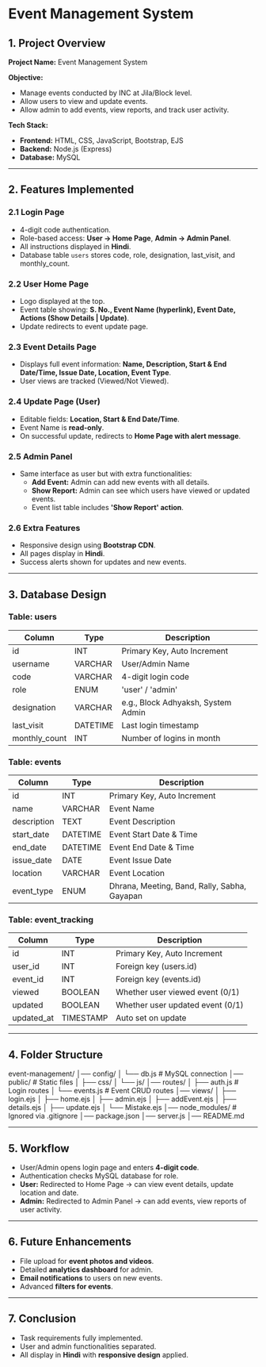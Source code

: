 # Event Management System 

## 1. Project Overview
**Project Name:** Event Management System  

**Objective:**  
- Manage events conducted by INC at Jila/Block level.  
- Allow users to view and update events.  
- Allow admin to add events, view reports, and track user activity.  

**Tech Stack:**  
- **Frontend:** HTML, CSS, JavaScript, Bootstrap, EJS  
- **Backend:** Node.js (Express)  
- **Database:** MySQL  

---

## 2. Features Implemented

### 2.1 Login Page
- 4-digit code authentication.  
- Role-based access: **User → Home Page**, **Admin → Admin Panel**.  
- All instructions displayed in **Hindi**.  
- Database table `users` stores code, role, designation, last_visit, and monthly_count.  

### 2.2 User Home Page
- Logo displayed at the top.  
- Event table showing: **S. No., Event Name (hyperlink), Event Date, Actions (Show Details | Update)**.  
- Update redirects to event update page.  

### 2.3 Event Details Page
- Displays full event information: **Name, Description, Start & End Date/Time, Issue Date, Location, Event Type**.  
- User views are tracked (Viewed/Not Viewed).  

### 2.4 Update Page (User)
- Editable fields: **Location, Start & End Date/Time**.  
- Event Name is **read-only**.  
- On successful update, redirects to **Home Page with alert message**.  

### 2.5 Admin Panel
- Same interface as user but with extra functionalities:  
  - **Add Event:** Admin can add new events with all details.  
  - **Show Report:** Admin can see which users have viewed or updated events.  
  - Event list table includes **'Show Report' action**.  

### 2.6 Extra Features
- Responsive design using **Bootstrap CDN**.  
- All pages display in **Hindi**.  
- Success alerts shown for updates and new events.  

---

## 3. Database Design

### Table: users
| Column       | Type     | Description                           |
|--------------|----------|---------------------------------------|
| id           | INT      | Primary Key, Auto Increment           |
| username     | VARCHAR  | User/Admin Name                       |
| code         | VARCHAR  | 4-digit login code                    |
| role         | ENUM     | 'user' / 'admin'                      |
| designation  | VARCHAR  | e.g., Block Adhyaksh, System Admin    |
| last_visit   | DATETIME | Last login timestamp                  |
| monthly_count| INT      | Number of logins in month             |

### Table: events
| Column     | Type     | Description                |
|------------|----------|----------------------------|
| id         | INT      | Primary Key, Auto Increment|
| name       | VARCHAR  | Event Name                 |
| description| TEXT     | Event Description          |
| start_date | DATETIME | Event Start Date & Time    |
| end_date   | DATETIME | Event End Date & Time      |
| issue_date | DATE     | Event Issue Date           |
| location   | VARCHAR  | Event Location             |
| event_type | ENUM     | Dhrana, Meeting, Band, Rally, Sabha, Gayapan |

### Table: event_tracking
| Column     | Type      | Description                        |
|------------|-----------|------------------------------------|
| id         | INT       | Primary Key, Auto Increment        |
| user_id    | INT       | Foreign key (users.id)             |
| event_id   | INT       | Foreign key (events.id)            |
| viewed     | BOOLEAN   | Whether user viewed event (0/1)    |
| updated    | BOOLEAN   | Whether user updated event (0/1)   |
| updated_at | TIMESTAMP | Auto set on update                 |

---

## 4. Folder Structure
event-management/
│── config/
│   └── db.js              # MySQL connection
│── public/                # Static files
│   ├── css/
│   └── js/
│── routes/
│   ├── auth.js            # Login routes
│   └── events.js          # Event CRUD routes
│── views/
│   ├── login.ejs
│   ├── home.ejs
│   ├── admin.ejs
│   ├── addEvent.ejs
│   ├── details.ejs
│   ├── update.ejs
│   └── Mistake.ejs
│── node_modules/          # Ignored via .gitignore
│── package.json
│── server.js
│── README.md


---

## 5. Workflow
- User/Admin opens login page and enters **4-digit code**.  
- Authentication checks MySQL database for role.  
- **User:** Redirected to Home Page → can view event details, update location and date.  
- **Admin:** Redirected to Admin Panel → can add events, view reports of user activity.  

---

## 6. Future Enhancements
- File upload for **event photos and videos**.  
- Detailed **analytics dashboard** for admin.  
- **Email notifications** to users on new events.  
- Advanced **filters for events**.  

---

## 7. Conclusion
- Task requirements fully implemented.  
- User and admin functionalities separated.  
- All display in **Hindi** with **responsive design** applied.  
